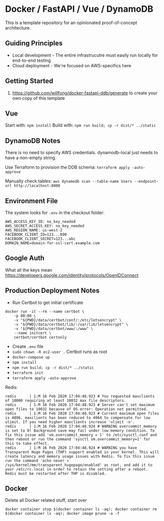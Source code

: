 # Docker / FastAPI / Vue / DynamoDB

This is a template repository for an opinionated proof-of-concept architecture.


## Guiding Principles

- Local development - The entire infrastrucutre must easily run locally for end-to-end testing
- Cloud deployment - We're focused on AWS-specifics here


## Getting Started

1. https://github.com/willfong/docker-fastapi-ddb/generate to create your own copy of this template


## Vue

Start with: `npm install`
Build with: `npm run build; cp -r dist/* ../static`


## DynamoDB Notes

There is no need to specify AWS credentials. dynamodb-local just needs to have a non-empty string.

Use Terraform to provision the DDB schema: `terraform apply -auto-approve`

Manually check tables: `aws dynamodb scan --table-name Users --endpoint-url http://localhost:8000`


## Environment File

The system looks for `.env` in the checkout folder:
```
AWS_ACCESS_KEY_ID: no_key_needed
AWS_SECRET_ACCESS_KEY: no_key_needed
AWS_REGION_NAME: us-west-2
FACEBOOK_CLIENT_ID=123...890
FACEBOOK_CLIENT_SECRET=123...abc
DOMAIN_NAME=domain-for-ssl-cert.example.com
```


## Google Auth
What all the keys mean
https://developers.google.com/identity/protocols/OpenIDConnect


## Production Deployment Notes

- Run Certbot to get initial certificate
```
docker run -it --rm --name certbot \
    -p 80:80 \
    -v "${PWD}/data/certbot/conf/:/etc/letsencrypt" \
    -v "${PWD}/data/certbot/lib/:/var/lib/letsencrypt" \
    -v "${PWD}/data/certbot/www/:/www" \
    --name initcert \
    certbot/certbot certonly
```
- Create `.env` file
- `sudo chown -R ec2-user .` Certbot runs as root
- `docker-compose up`
- `npm install`
- `npm run build; cp -r dist/* ../static`
- `terraform init`
- `terraform apply -auto-approve`


Redis:
```
redis      | 1:M 16 Feb 2020 17:04:48.923 # You requested maxclients of 10000 requiring at least 10032 max file descriptors.
redis      | 1:M 16 Feb 2020 17:04:48.923 # Server can't set maximum open files to 10032 because of OS error: Operation not permitted.
redis      | 1:M 16 Feb 2020 17:04:48.923 # Current maximum open files is 4096. maxclients has been reduced to 4064 to compensate for low ulimit. If you need higher maxclients increase 'ulimit -n'.
redis      | 1:M 16 Feb 2020 17:04:48.924 # WARNING overcommit_memory is set to 0! Background save may fail under low memory condition. To fix this issue add 'vm.overcommit_memory = 1' to /etc/sysctl.conf and then reboot or run the command 'sysctl vm.overcommit_memory=1' for this to take effect.
redis      | 1:M 16 Feb 2020 17:04:48.924 # WARNING you have Transparent Huge Pages (THP) support enabled in your kernel. This will create latency and memory usage issues with Redis. To fix this issue run the command 'echo never > /sys/kernel/mm/transparent_hugepage/enabled' as root, and add it to your /etc/rc.local in order to retain the setting after a reboot. Redis must be restarted after THP is disabled.
```

## Docker

Delete all Docker related stuff, start over
```
docker container stop $(docker container ls -aq); docker container rm $(docker container ls -aq); docker image prune -a -f 
```